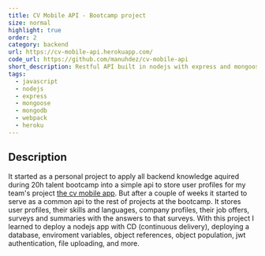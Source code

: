```yaml
---
title: CV Mobile API - Bootcamp project
size: normal
highlight: true
order: 2
category: backend
url: https://cv-mobile-api.herokuapp.com/
code_url: https://github.com/manuhdez/cv-mobile-api
short_description: Restful API built in nodejs with express and mongoose.
tags:
  - javascript
  - nodejs
  - express
  - mongoose
  - mongodb
  - webpack
  - heroku
---
```


## Description

It started as a personal project to apply all backend knowledge aquired during 20h talent bootcamp into a simple api to store user profiles for my team's project [the cv mobile app](/projects/cv-mobile-web). But after a couple of weeks it started to serve as a common api to the rest of projects at the bootcamp. It stores user profiles, their skills and languages, company profiles, their job offers, surveys and summaries with the answers to that surveys. With this project I learned to deploy a nodejs app with CD (continuous delivery), deploying a database, enviroment variables, object references, object population, jwt authentication, file uploading, and more.
